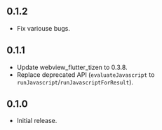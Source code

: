 ## 0.1.2

* Fix variouse bugs.

## 0.1.1

* Update webview_flutter_tizen to 0.3.8.
* Replace deprecated API (`evaluateJavascript` to `runJavascript`/`runJavascriptForResult`).

## 0.1.0

* Initial release.
